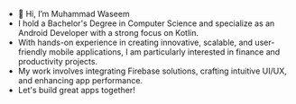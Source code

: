 - 👋 Hi, I’m Muhammad Waseem
- I hold a Bachelor's Degree in Computer Science and specialize as an Android Developer with a strong focus on Kotlin.
- With hands-on experience in creating innovative, scalable, and user-friendly mobile applications, I am particularly interested in finance and productivity projects.
- My work involves integrating Firebase solutions, crafting intuitive UI/UX, and enhancing app performance.
- Let's build great apps together!



<!---
Muhammad-Waseem1306/Muhammad-Waseem1306 is a ✨ special ✨ repository because its `README.md` (this file) appears on your GitHub profile.
You can click the Preview link to take a look at your changes.
--->
